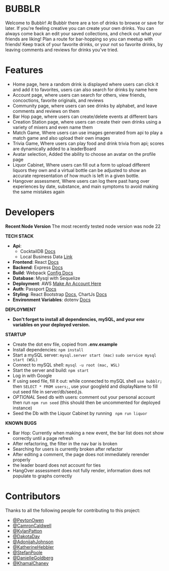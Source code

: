 # BUBBLR

Welcome to Bubblr! At Bubblr there are a ton of drinks to browse or save for later. If you're feeling creative you can create your own drinks. You can always come back an edit your saved collections, and check out what your friends are liking! Plan a route for bar-hopping so you can meetup with friends! Keep track of your favorite drinks, or your not so favorite drinks, by leaving comments and reviews for drinks you've tried.

# Features
- Home page, here a random drink is displayed where users can click it and add it to favorites, users can also search for drinks by name here
- Account page, where users can search for others, view friends, concoctions, favorite originals, and reviews
- Community page, where users can see drinks by alphabet, and leave comments and reviews on them
- Bar Hop page, where users can create/delete events at different bars
- Creation Station page, where users can create their own drinks using a variety of mixers and even name them
- Match Game, Where users can use images generated from api to play a match game and also upload their own images
- Trivia Game, Where users can play food and drink trivia from api; scores are dynamically added to a leaderBoard
- Avatar selection, Added the ability to choose an avatar on the profile page
- Liquor Cabinet, Where users can fill out a form to upload different liquors they own and a virtual bottle can be adjusted to show an accurate representation of how much is left in a given bottle.
- Hangover assessment, Where users can log there past hang over experiences by date, substance, and main symptoms to avoid making the same mistakes again

# Developers

**Recent Node Version**
The most recently tested node version was node 22

**TECH STACK**
  - **Api**:
    - CocktailDB [Docs](https://www.thecocktaildb.com/api.php)
    - Local Business Data [Link](https://rapidapi.com/letscrape-6bRBa3QguO5/api/local-business-data)
  - **Frontend**: React [Docs](https://react.dev/)
  - **Backend**: Express [Docs](https://expressjs.com/en/4x/api.html)
  - **Build**: Webpack [Config Docs](https://webpack.js.org/configuration/)
  - **Database**: Mysql with Sequelize
  - **Deployment**: AWS [Make An Account Here](https://aws.amazon.com/free/?gclid=Cj0KCQjw8--2BhCHARIsAF_w1gxqy2n-xVXx_xy7dM4sYBu7QCjL7IfB_oLIrqY4XcT9CJ9VAIbVKbIaAlnlEALw_wcB&trk=7541ebd3-552d-4f98-9357-b542436aa66c&sc_channel=ps&ef_id=Cj0KCQjw8--2BhCHARIsAF_w1gxqy2n-xVXx_xy7dM4sYBu7QCjL7IfB_oLIrqY4XcT9CJ9VAIbVKbIaAlnlEALw_wcB:G:s&s_kwcid=AL!4422!3!651751058796!e!!g!!aws%20console!19852662149!145019243977&all-free-tier.sort-by=item.additionalFields.SortRank&all-free-tier.sort-order=asc&awsf.Free%20Tier%20Types=*all&awsf.Free%20Tier%20Categories=*all)
  - **Auth**: Passport [Docs](https://www.passportjs.org/tutorials/google/)
  - **Styling**: React Bootstrap [Docs](https://react-bootstrap.netlify.app/), ChartJs [Docs](https://www.chartjs.org/)
  - **Environment Variables**: dotenv [Docs](https://www.npmjs.com/package/dotenv)
  

**DEPLOYMENT**
- **Don't forget to install all dependencies, mySQL, and your env variables on your deployed version.**

**STARTUP**
* Create the dot env file, copied from **.env.example**
* Install dependencies: ```npm install```
* Start a mySQL server: ```mysql.server start (mac)```  ```sudo service mysql start (WSL)```
* Connect to mySQL shell: ```mysql -u root (mac, WSL)```
* Start the server and build: ```npm start```
* Log in with Google
* If using seed file, fill it out: while connected to mySQL shell ```use bubblr;``` then ```SELECT * FROM users;```, use your googleId and displayName to fill out seed file in server/db/seed.js.
* *OPTIONAL* Seed db with users: comment out your personal account then run ```npm run seed``` (this should then be uncommented for deployed instance)
* Seed the Db with the Liquor Cabinet by running ``` npm run liquor```

**KNOWN BUGS**
- Bar Hop: Currently when making a new event, the bar list does not show correctly until a page refresh
- After refactoring, the filter in the nav bar is broken
- Searching for users is currently broken after refactor
- After editing a comment, the page does not immediately rerender properly
- the leader board does not account for ties
- HangOver assessment does not fully render, information does not populate to graphs correctly

# Contributors
Thanks to all the following people for contributing to this project:
- [@PeytonOwen](https://github.com/peytono)
- [@CamronCaldwell](https://github.com/ccaldwell11)
- [@KylanPatton](https://github.com/kycodee)
- [@DakotaDay](https://github.com/mothroom)
- [@AdonijahJohnson](https://github.com/AJ-Gamer)
- [@KatherineHebbler](https://github.com/khebbler)
- [@StefanPoole](https://github.com/steviepee)
- [@DanielleGoldberg](https://github.com/mydogditto)
- [@KhamalChaney](https://github.com/khamal22)
